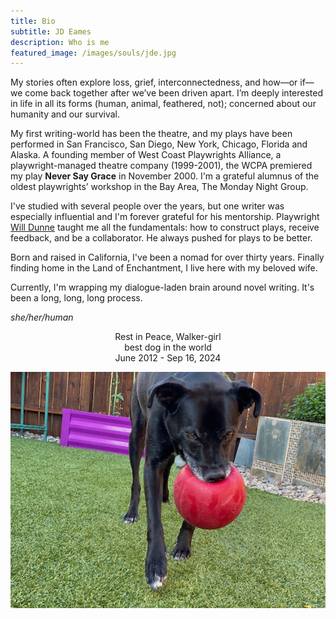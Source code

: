 ```yaml
---
title: Bio
subtitle: JD Eames
description: Who is me
featured_image: /images/souls/jde.jpg
---
```


My stories often explore loss, grief, interconnectedness, and how—or if—we come back together after we’ve been driven apart. I’m deeply interested in life in all its forms (human, animal, feathered, not); concerned about our humanity and our survival.

My first writing-world has been the theatre, and my plays have been performed in San Francisco, San Diego, New York, Chicago, Florida and Alaska. A founding member of West Coast Playwrights Alliance, a playwright-managed theatre company (1999-2001), the WCPA premiered my play <b>Never Say Grace</b> in November 2000. I'm a grateful alumnus of the oldest playwrights’ workshop in the Bay Area, The Monday Night Group.

I've studied with several people over the years, but one writer was especially influential and I'm forever grateful for his mentorship. Playwright <a href="https://willdunnedramaticwriting.com"> Will Dunne</a> taught me all the fundamentals: how to construct plays, receive feedback, and be a collaborator. He always pushed for plays to be better.

Born and raised in California, I've been a nomad for over thirty years. Finally finding home in the Land of Enchantment, I live here with my beloved wife.


Currently, I'm wrapping my dialogue-laden brain around novel writing. It's been a long, long, long process.

<em>she/her/human</em>

<center>Rest in Peace, Walker-girl</center>

<center>best dog in the world</center>

<center>June 2012 - Sep 16, 2024</center>

![Doing what she loved best—playing ball.](/images/souls/walker-2022.jpg)
